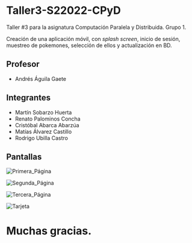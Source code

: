 # Taller3-S22022-CPyD
Taller #3 para la asignatura Computación Paralela y Distribuida. Grupo 1.

Creación de una aplicación móvil, con _splash screen_, inicio de sesión, muestreo de pokemones, selección de ellos y actualización en BD.

## Profesor
* Andrés Águila Gaete

## Integrantes
* Martín Sobarzo Huerta
* Renato Palominos Concha
* Cristóbal Abarca Abarzúa
* Matías Álvarez Castillo
* Rodrigo Ubilla Castro

## Pantallas

![Primera_Página](Screenshots/Página_1.jpg)

![Segunda_Página](Screenshots/Página_2.jpg)

![Tercera_Página](Screenshots/Página_3.jpg)

![Tarjeta](Screenshots/Pokémon_Tarjeta.jpg)

# Muchas gracias.
